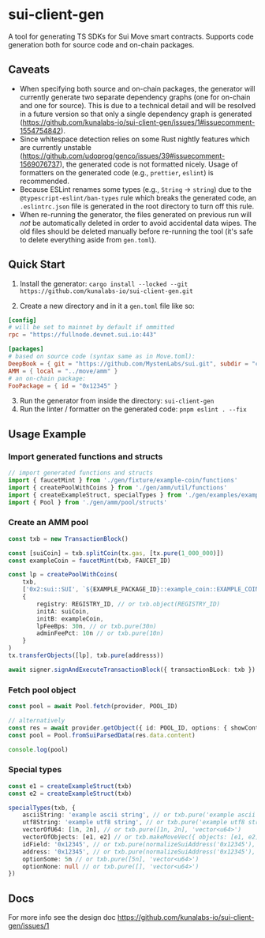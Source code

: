 # sui-client-gen

A tool for generating TS SDKs for Sui Move smart contracts. Supports code generation both for source code and on-chain packages.

## Caveats
- When specifying both source and on-chain packages, the generator will currently generate two separate dependency graphs (one for on-chain and one for source). This is due to a technical detail and will be resolved in a future version so that only a single dependency graph is generated (https://github.com/kunalabs-io/sui-client-gen/issues/1#issuecomment-1554754842).
- Since whitespace detection relies on some Rust nightly features which are currently unstable (https://github.com/udoprog/genco/issues/39#issuecomment-1569076737), the generated code is not formatted nicely. Usage of formatters on the generated code (e.g., `prettier`, `eslint`) is recommended.
- Because ESLint renames some types (e.g., `String` -> `string`) due to the `@typescript-eslint/ban-types` rule which breaks the generated code, an `.eslintrc.json` file is generated in the root directory to turn off this rule.
- When re-running the generator, the files generated on previous run will *not* be automatically deleted in order to avoid accidental data wipes. The old files should be deleted manually before re-running the tool (it's safe to delete everything aside from `gen.toml`).

## Quick Start

1) Install the generator: `cargo install --locked --git https://github.com/kunalabs-io/sui-client-gen.git`

2) Create a new directory and in it a `gen.toml` file like so:

```toml
[config]
# will be set to mainnet by default if ommitted
rpc = "https://fullnode.devnet.sui.io:443"

[packages]
# based on source code (syntax same as in Move.toml):
DeepBook = { git = "https://github.com/MystenLabs/sui.git", subdir = "crates/sui-framework/packages/deepbook", rev = "releases/sui-v1.4.0-release" }
AMM = { local = "../move/amm" }
# an on-chain package:
FooPackage = { id = "0x12345" }
```

3) Run the generator from inside the directory: `sui-client-gen`
4) Run the linter / formatter on the generated code: `pnpm eslint . --fix`

## Usage Example

### Import generated functions and structs
```ts
// import generated functions and structs
import { faucetMint } from './gen/fixture/example-coin/functions'
import { createPoolWithCoins } from './gen/amm/util/functions'
import { createExampleStruct, specialTypes } from './gen/examples/examples/functions'
import { Pool } from './gen/amm/pool/structs'
```

### Create an AMM pool
```ts
const txb = new TransactionBlock()

const [suiCoin] = txb.splitCoin(tx.gas, [tx.pure(1_000_000)])
const exampleCoin = faucetMint(txb, FAUCET_ID)

const lp = createPoolWithCoins(
    txb,
    ['0x2:sui::SUI', `${EXAMPLE_PACKAGE_ID}::example_coin::EXAMPLE_COIN`],
    {
        registry: REGISTRY_ID, // or txb.object(REGISTRY_ID)
        initA: suiCoin,
        initB: exampleCoin,
        lpFeeBps: 30n, // or txb.pure(30n)
        adminFeePct: 10n // or txb.pure(10n)
    }
)
tx.transferObjects([lp], txb.pure(addresss))

await signer.signAndExecuteTransactionBlock({ transactionBLock: txb })
```

### Fetch pool object
```ts
const pool = await Pool.fetch(provider, POOL_ID)

// alternatively
const res = await provider.getObject({ id: POOL_ID, options: { showContent: true } })
const pool = Pool.fromSuiParsedData(res.data.content)

console.log(pool)
```

### Special types

```ts
const e1 = createExampleStruct(txb)
const e2 = createExampleStruct(txb)

specialTypes(txb, {
    asciiString: 'example ascii string', // or txb.pure('example ascii string', BCS.STRING)
    utf8String: 'example utf8 string', // or txb.pure('example utf8 string', BCS.STRING)
    vectorOfU64: [1n, 2n], // or txb.pure([1n, 2n], 'vector<u64>')
    vectorOfObjects: [e1, e2] // or txb.makeMoveVec({ objects: [e1, e2], type: ExampleStruct.$typeName })
    idField: '0x12345', // or txb.pure(normalizeSuiAddress('0x12345'), BCS.ADDRESS)
    address: '0x12345', // or txb.pure(normalizeSuiAddress('0x12345'), BCS.ADDRESS)
    optionSome: 5n // or txb.pure([5n], 'vector<u64>')
    optionNone: null // or txb.pure([], 'vector<u64>')
})
```

## Docs

For more info see the design doc https://github.com/kunalabs-io/sui-client-gen/issues/1
